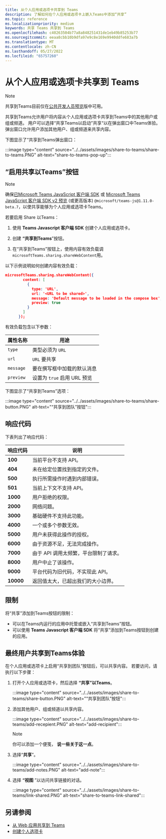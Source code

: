 ```yaml
---
title: 从个人应用或选项卡共享到 Teams
description: 了解如何在个人应用或选项卡上嵌入Teams中添加“共享”
ms.topic: reference
ms.localizationpriority: medium
keywords: 共享 Teams 共享到 Teams
ms.openlocfilehash: c40263504b77a8a848251431de1eb49b85253b77
ms.sourcegitcommit: eeaa8cbb10b9dfa97e9c8e169e9940ddfe683a7b
ms.translationtype: MT
ms.contentlocale: zh-CN
ms.lasthandoff: 05/27/2022
ms.locfileid: "65757260"
---
```

# <a name="share-to-teams-from-personal-app-or-tab"></a>从个人应用或选项卡共享到 Teams

> [!NOTE]
> 共享到Teams目前仅在[公共开发人员预览](../../resources/dev-preview/developer-preview-intro.md)版中可用。

共享到Teams允许用户将内容从个人应用或选项卡共享到Teams中的其他用户或组或频道。 用户可以选择“共享Teams以启动”共享“以在弹出窗口中Teams体验。 弹出窗口允许用户添加其他用户、组或频道来共享内容。

下图显示了“共享到Teams弹出窗口：

:::image type="content" source="../../assets/images/share-to-teams/share-to-teams.PNG" alt-text="share-to-teams-pop-up":::

## <a name="enable-share-to-teams-button"></a>“启用共享以Teams”按钮

> [!NOTE]
> 确保[已Microsoft Teams JavaScript 客户端 SDK](../../tabs/how-to/using-teams-client-sdk.md) 或 [Microsoft Teams JavaScript 客户端 SDK v2 预览](../../tabs/how-to/using-teams-client-sdk.md) (或更高版本) `@microsoft/teams-js@1.11.0-beta.7`，以使共享能够为个人应用或选项卡Teams。

若要启用 Share 以Teams：

1. 使用 **Teams Javascript 客户端 SDK** 创建个人应用或选项卡。

2. 创建 **“共享到Teams**”按钮。

3. 在“共享到Teams”按钮上，使用内容有效负载调`microsoftTeams.sharing.shareWebContent`用。

以下示例说明如何创建内容有效负载：

```json
microsoftTeams.sharing.shareWebContent({
        content: [
          {
            type: 'URL',
            url: '<URL to be shared>',
            message: 'Default message to be loaded in the compose box',
            preview: true
          }
        ]
      });
```

有效负载包含以下参数：

| 属性名称 | 用途 |
|---|---|
| `type` | 类型必须为 `URL` |
| `url` | `URL` 要共享 |
|`message`| 要在撰写框中加载的默认消息 |
| `preview` | 设置为 `true` 启用 URL 预览 |

下图显示了“共享到Teams”选项：

:::image type="content" source="../../assets/images/share-to-teams/share-button.PNG" alt-text="“共享到团队”按钮":::

## <a name="response-codes"></a>响应代码

下表列出了响应代码：

|响应代码|说明|
|---|---|
| **100** | 当前平台不支持 API。 |
| **404** | 未在给定位置找到指定的文件。 |
| **500** | 执行所需操作时遇到内部错误。 |
| **501** | 当前上下文不支持 API。 |
| **1000** | 用户拒绝的权限。 |
| **2000** | 网络问题。 |
| **3000** | 基础硬件不支持此功能。 |
| **4000** | 一个或多个参数无效。 |
| **5000** | 用户未获得此操作的授权。 |
| **6000** | 由于资源不足，无法完成操作。 |
| **7000** | 由于 API 调用太频繁，平台限制了请求。 |
| **8000** | 用户中止了该操作。 |
| **9000** | 平台代码为旧代码，不实现此 API。 |
| **10000** | 返回值太大，已超出我们的大小边界。 |

## <a name="limitations"></a>限制

将“共享”添加到Teams按钮的限制：

* 可以在Teams内运行的应用中托管或嵌入“共享到Teams”按钮。
* 可以使用 **Teams Javascript 客户端 SDK** 将“共享”添加到Teams按钮到创建的应用。

## <a name="end-user-share-to-teams-experience"></a>最终用户共享到Teams体验

在个人应用或选项卡上启用“共享到团队”按钮后，可以共享内容。 若要访问，请执行以下步骤：

1. 打开个人应用或选项卡，然后选择 **“共享”以Teams**。

    :::image type="content" source="../../assets/images/share-to-teams/share-button.PNG" alt-text="“共享到团队”按钮":::

2. 添加其他用户、组或频道以共享内容。

    :::image type="content" source="../../assets/images/share-to-teams/add-recepient.PNG" alt-text="add-recipient":::

    > [!NOTE]
    > 你可以添加一个便笺， **说一些关于这一点**。

3. 选择“**共享**”。

   :::image type="content" source="../../assets/images/share-to-teams/add-notes.PNG" alt-text="add-note":::

4. 选择 **“视图** ”以访问共享链接的对话。

   :::image type="content" source="../../assets/images/share-to-teams/link-shared.PNG" alt-text="share-to-teams-link-shared":::

## <a name="see-also"></a>另请参阅

* [从 Web 应用共享到 Teams](share-to-teams-from-web-apps.md)
* [创建个人选项卡](../../tabs/how-to/create-personal-tab.md)
